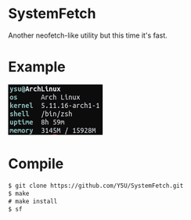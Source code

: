 # SystemFetch
Another neofetch-like utility but this time it's fast.

# Example
  ![example](https://raw.githubusercontent.com/Y5U/SystemFetch/main/example.png)
  
# Compile
```
$ git clone https://github.com/Y5U/SystemFetch.git
$ make
# make install
$ sf
```
